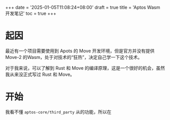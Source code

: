 +++
date = '2025-01-05T11:08:24+08:00'
draft = true
title = 'Aptos Wasm 开发笔记'
toc = true
+++

# 起因

最近有一个项目需要使用到 Apots 的 Move 开发环境，但是官方并没有提供 Move-2 的Wasm，处于对技术的“狂热”，决定自己学一下这个技术。

对于我来说，可以了解到 Rust 和 Move 的编译原理，这是一个很好的机会，虽然我从来没正式写过 Rust 和 Move。

# 开始

我看不懂 `aptos-core/third_party` 从的功能，所以在
